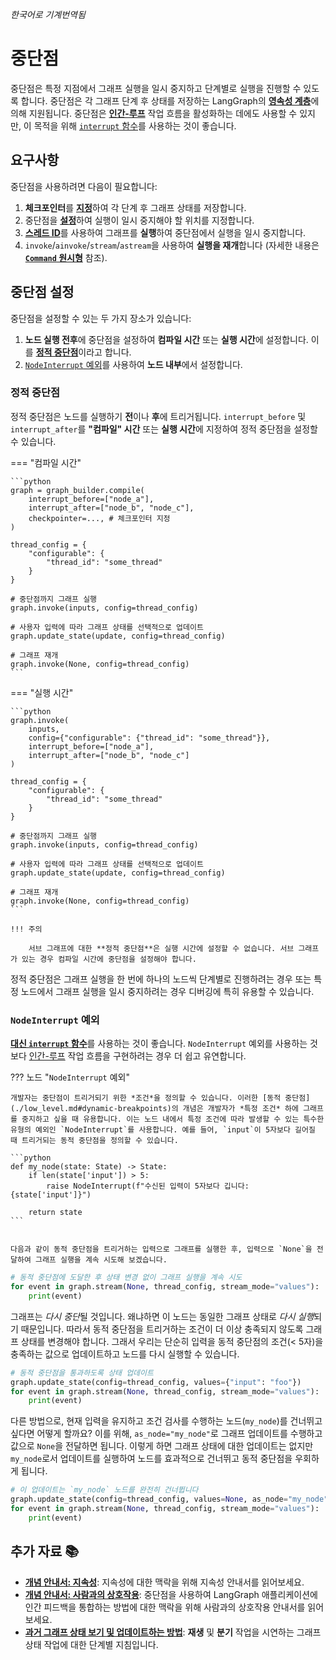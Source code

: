 _한국어로 기계번역됨_

# 중단점

중단점은 특정 지점에서 그래프 실행을 일시 중지하고 단계별로 실행을 진행할 수 있도록 합니다. 중단점은 각 그래프 단계 후 상태를 저장하는 LangGraph의 [**영속성 계층**](./persistence.md)에 의해 지원됩니다. 중단점은 [**인간-루프**](./human_in_the_loop.md) 작업 흐름을 활성화하는 데에도 사용할 수 있지만, 이 목적을 위해 [`interrupt` 함수](./human_in_the_loop.md#interrupt)를 사용하는 것이 좋습니다.

## 요구사항

중단점을 사용하려면 다음이 필요합니다:

1. **체크포인터**를 [**지정**](persistence.md#checkpoints)하여 각 단계 후 그래프 상태를 저장합니다.
2. 중단점을 [**설정**](#setting-breakpoints)하여 실행이 일시 중지해야 할 위치를 지정합니다.
3. [**스레드 ID**](./persistence.md#threads)를 사용하여 그래프를 **실행**하여 중단점에서 실행을 일시 중지합니다.
4. `invoke`/`ainvoke`/`stream`/`astream`을 사용하여 **실행을 재개**합니다 (자세한 내용은 [**`Command` 원시형**](./human_in_the_loop.md#the-command-primitive) 참조).

## 중단점 설정

중단점을 설정할 수 있는 두 가지 장소가 있습니다:

1. **노드 실행 전후**에 중단점을 설정하여 **컴파일 시간** 또는 **실행 시간**에 설정합니다. 이를 [**정적 중단점**](#static-breakpoints)이라고 합니다.
2. [`NodeInterrupt` 예외](#nodeinterrupt-exception)를 사용하여 **노드 내부**에서 설정합니다.

### 정적 중단점

정적 중단점은 노드를 실행하기 **전**이나 **후**에 트리거됩니다. `interrupt_before` 및 `interrupt_after`를 **"컴파일" 시간** 또는 **실행 시간**에 지정하여 정적 중단점을 설정할 수 있습니다.

=== "컴파일 시간"

    ```python
    graph = graph_builder.compile(
        interrupt_before=["node_a"],
        interrupt_after=["node_b", "node_c"],
        checkpointer=..., # 체크포인터 지정
    )

    thread_config = {
        "configurable": {
            "thread_id": "some_thread"
        }
    }

    # 중단점까지 그래프 실행
    graph.invoke(inputs, config=thread_config)

    # 사용자 입력에 따라 그래프 상태를 선택적으로 업데이트
    graph.update_state(update, config=thread_config)

    # 그래프 재개
    graph.invoke(None, config=thread_config)
    ```

=== "실행 시간"

    ```python
    graph.invoke(
        inputs,
        config={"configurable": {"thread_id": "some_thread"}},
        interrupt_before=["node_a"],
        interrupt_after=["node_b", "node_c"]
    )

    thread_config = {
        "configurable": {
            "thread_id": "some_thread"
        }
    }

    # 중단점까지 그래프 실행
    graph.invoke(inputs, config=thread_config)

    # 사용자 입력에 따라 그래프 상태를 선택적으로 업데이트
    graph.update_state(update, config=thread_config)

    # 그래프 재개
    graph.invoke(None, config=thread_config)
    ```

    !!! 주의

        서브 그래프에 대한 **정적 중단점**은 실행 시간에 설정할 수 없습니다. 서브 그래프가 있는 경우 컴파일 시간에 중단점을 설정해야 합니다.

정적 중단점은 그래프 실행을 한 번에 하나의 노드씩 단계별로 진행하려는 경우 또는 특정 노드에서 그래프 실행을 일시 중지하려는 경우 디버깅에 특히 유용할 수 있습니다.

### `NodeInterrupt` 예외

[**대신 `interrupt` 함수**](#the-interrupt-function)를 사용하는 것이 좋습니다. `NodeInterrupt` 예외를 사용하는 것보다 [인간-루프](./human_in_the_loop.md) 작업 흐름을 구현하려는 경우 더 쉽고 유연합니다.

??? 노드 "`NodeInterrupt` 예외"

    개발자는 중단점이 트리거되기 위한 *조건*을 정의할 수 있습니다. 이러한 [동적 중단점](./low_level.md#dynamic-breakpoints)의 개념은 개발자가 *특정 조건* 하에 그래프를 중지하고 싶을 때 유용합니다. 이는 노드 내에서 특정 조건에 따라 발생할 수 있는 특수한 유형의 예외인 `NodeInterrupt`를 사용합니다. 예를 들어, `input`이 5자보다 길어질 때 트리거되는 동적 중단점을 정의할 수 있습니다.

    ```python
    def my_node(state: State) -> State:
        if len(state['input']) > 5:
            raise NodeInterrupt(f"수신된 입력이 5자보다 깁니다: {state['input']}")

        return state
    ```


    다음과 같이 동적 중단점을 트리거하는 입력으로 그래프를 실행한 후, 입력으로 `None`을 전달하여 그래프 실행을 계속 시도해 보겠습니다.

```python
# 동적 중단점에 도달한 후 상태 변경 없이 그래프 실행을 계속 시도
for event in graph.stream(None, thread_config, stream_mode="values"):
    print(event)
```

그래프는 *다시 중단*될 것입니다. 왜냐하면 이 노드는 동일한 그래프 상태로 *다시 실행*되기 때문입니다. 따라서 동적 중단점을 트리거하는 조건이 더 이상 충족되지 않도록 그래프 상태를 변경해야 합니다. 그래서 우리는 단순히 입력을 동적 중단점의 조건(< 5자)을 충족하는 값으로 업데이트하고 노드를 다시 실행할 수 있습니다.

```python
# 동적 중단점을 통과하도록 상태 업데이트
graph.update_state(config=thread_config, values={"input": "foo"})
for event in graph.stream(None, thread_config, stream_mode="values"):
    print(event)
```

다른 방법으로, 현재 입력을 유지하고 조건 검사를 수행하는 노드(`my_node`)를 건너뛰고 싶다면 어떻게 할까요? 이를 위해, `as_node="my_node"`로 그래프 업데이트를 수행하고 값으로 `None`을 전달하면 됩니다. 이렇게 하면 그래프 상태에 대한 업데이트는 없지만 `my_node`로서 업데이트를 실행하여 노드를 효과적으로 건너뛰고 동적 중단점을 우회하게 됩니다.

```python
# 이 업데이트는 `my_node` 노드를 완전히 건너뜁니다
graph.update_state(config=thread_config, values=None, as_node="my_node")
for event in graph.stream(None, thread_config, stream_mode="values"):
    print(event)
```

## 추가 자료 📚

- [**개념 안내서: 지속성**](persistence.md): 지속성에 대한 맥락을 위해 지속성 안내서를 읽어보세요.
- [**개념 안내서: 사람과의 상호작용**](human_in_the_loop.md): 중단점을 사용하여 LangGraph 애플리케이션에 인간 피드백을 통합하는 방법에 대한 맥락을 위해 사람과의 상호작용 안내서를 읽어보세요.
- [**과거 그래프 상태 보기 및 업데이트하는 방법**](../how-tos/human_in_the_loop/time-travel.ipynb): **재생** 및 **분기** 작업을 시연하는 그래프 상태 작업에 대한 단계별 지침입니다.
